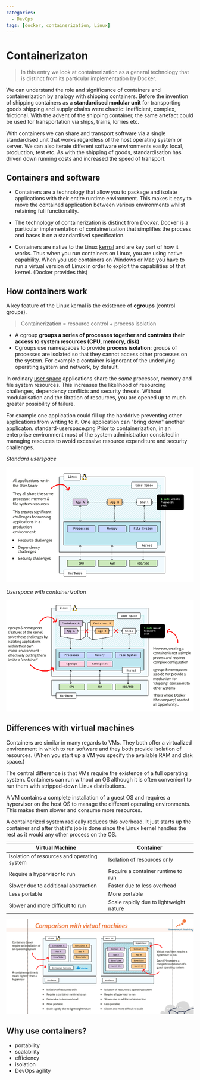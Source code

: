 ```yaml
---
categories:
  - DevOps
tags: [docker, containerization, Linux]
---
```


# Containerizaton

> In this entry we look at containerization as a general technology that is distinct from its particular implementation by Docker.

We can understand the role and significance of containers and containerization by analogy with shipping containers. Before the invention of shipping containers as a **standardised modular unit** for transporting goods shipping and supply chains were chaotic: inefficient, complex, frictional. With the advent of the shipping container, the same artefact could be used for transportation via ships, trains, lorries etc.

With containers we can share and transport software via a single standardised unit that works regardless of the host operating system or server. We can also iterate different software environments easily: local, production, test etc. As with the shipping of goods, standardisation has driven down running costs and increased the speed of transport.

## Containers and software

- Containers are a technology that allow you to package and isolate applications with their entire runtime environment. This makes it easy to move the contained application between various environments whilst retaining full functionality.

- The technology of containerization is distinct from _Docker_. Docker is a particular implementation of containerization that simplifies the process and bases it on a standardised specification.

- Containers are native to the Linux [kernal](/Operating_Systems/The_Kernel.md) and are key part of how it works. Thus when you run containers on Linux, you are using native capability. When you use containers on Windows or Mac you have to run a virtual version of Linux in order to exploit the capabilities of that kernel. (Docker provides this)

## How containers work

A key feature of the Linux kernal is the existence of **cgroups** (control groups).

> Containerization = resource control + process isolation

- A cgroup **groups a series of processes together and contrains their access to system resources (CPU, memory, disk)**
- Cgroups use namespaces to provide **process isolation**: groups of processes are isolated so that they cannot access other processes on the system. For example a container is ignorant of the underlying operating system and network, by default.

In ordinary [user space](/Operating_Systems/User_Space.md) applications share the _same_ processor, memory and file system resources. This increases the likelihood of resourcing challenges, dependency conflicts and security threats. Without modularisation and the titration of resources, you are opened up to much greater possibility of failure.

For example one application could fill up the harddrive preventing other applications from writing to it. One application can "bring down" another applicaton.
standard-userspace.png
Prior to containerization, in an enterprise environment most of the system administration consisted in managing resouces to avoid excessive resource expenditure and security challenges.

_Standard userspace_

![](/_img/standard-userspace.png)

_Userspace with containerization_

![](/_img/containers-in-userspace.png)

## Differences with virtual machines

Containers are similar in many regards to VMs. They both offer a virtualized environment in which to run software and they both provide isolation of resources. (When you start up a VM you specify the available RAM and disk space.)

The central difference is that VMs require the existence of a full operating system. Containers can run without an OS although it is often convenient to run them with stripped-down Linux distributions.

A VM contains a complete installation of a guest OS and requires a hypervisor on the host OS to manage the different operating environments. This makes them slower and consume more resources.

A containerized system radically reduces this overhead. It just starts up the container and after that it's job is done since the Linux kernel handles the rest as it would any other process on the OS.

| Virtual Machine                             | Container                               |
| ------------------------------------------- | --------------------------------------- |
| Isolation of resources and operating system | Isolation of resources only             |
| Require a hypervisor to run                 | Require a container runtime to run      |
| Slower due to additional abstraction        | Faster due to less overhead             |
| Less portable                               | More portable                           |
| Slower and more difficult to run            | Scale rapidly due to lightweight nature |

![](/_img/container-versus-vm.png)

## Why use containers?

- portability
- scalability
- efficiency
- isolation
- DevOps agility
